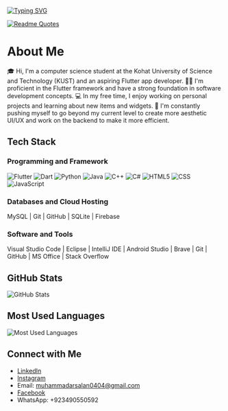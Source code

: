 
[![Typing SVG](https://readme-typing-svg.demolab.com?font=Fira+Code&duration=3000&pause=1000&color=F71111&center=true&vCenter=true&width=435&lines=Assalam+O+Aalaikom!;Hello!+There+%F0%9F%91%8B)](https://github.com/MuhammadArsalan-04)


[![Readme Quotes](https://quotes-github-readme.vercel.app/api?type=horizontal&theme=dark)](https://github.com/MuhammadArsalan-04)

# About Me

🎓 Hi, I'm a computer science student at the Kohat University of Science and Technology (KUST) and an aspiring Flutter app developer.
👨‍💻 I'm proficient in the Flutter framework and have a strong foundation in software development concepts.
💻 In my free time, I enjoy working on personal projects and learning about new items and widgets.
🌱 I'm constantly pushing myself to go beyond my current level to create more aesthetic UI/UX and work on the backend to make it more efficient.

## Tech Stack

### Programming and Framework

![Flutter](https://i.imgur.com/ZK3CNlv.png) ![Dart](https://i.imgur.com/irXT1e0.png) ![Python](https://i.imgur.com/rKfYJv1.png) ![Java](https://i.imgur.com/QQg4B9Y.png) ![C++](https://i.imgur.com/YLs2lXm.png) ![C#](https://i.imgur.com/1w3zB7L.png) ![HTML5](https://i.imgur.com/d1JxZC9.png) ![CSS](https://i.imgur.com/vApbGso.png) ![JavaScript](https://i.imgur.com/u7ifzWm.png)

### Databases and Cloud Hosting

MySQL | Git | GitHub | SQLite | Firebase

### Software and Tools

Visual Studio Code | Eclipse | IntelliJ IDE | Android Studio | Brave | Git | GitHub | MS Office | Stack Overflow

## GitHub Stats

![GitHub Stats](https://github-readme-stats.vercel.app/api?username=MuhammadArsalan-04&show_icons=true&hide_title=true&count_private=true&hide=prs&theme=dark)

## Most Used Languages

![Most Used Languages](https://github-readme-stats.vercel.app/api/top-langs/?username=MuhammadArsalan-04&layout=compact&hide=html,css&theme=dark)

## Connect with Me

- [LinkedIn](https://www.linkedin.com/in/muhammad-arsalan-64a874233)
- [Instagram](https://instagram.com/muhammad_.arsalan?igshid=ZDc4ODBmNjlmNQ==)
- Email: muhammadarsalan0404@gmail.com
- [Facebook](https://www.facebook.com/profile.php?id=100017869321263)
- WhatsApp: +923490550592

<!--
**MuhammadArsalan-04/MuhammadArsalan-04** is a ✨ _special_ ✨ repository because its `README.md` (this file) appears on your GitHub profile.

Here are some ideas to get you started:

- 🔭 I’m currently working on ...
- 🌱 I’m currently learning ...
- 👯 I’m looking to collaborate on ...
- 🤔 I’m looking for help with ...
- 💬 Ask me about ...
- 📫 How to reach me: ...
- 😄 Pronouns: ...
- ⚡ Fun fact: ...
-->
